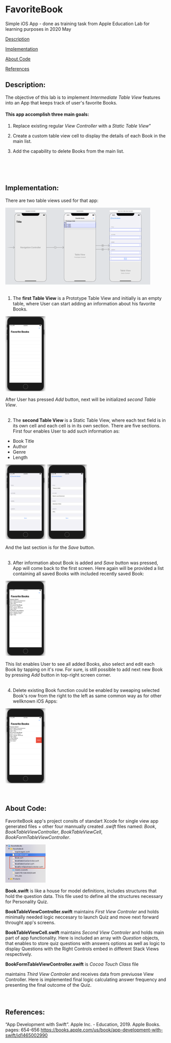 # FavoriteBook
Simple iOS App - done as training task from Apple Education Lab for learning purposes in 2020 May

[Description](#description)

[Implementation](#implementation)

[About Code](#about-code)

[References](#references)

## Description:
The objective of this lab is to implement _Intermediate Table View_ features into an App that keeps track of user's favorite Books.

#### This app accomplish three main goals:
  1. Replace existing regular _View Controller_ with a _Static Table View_”
  
  2. Create a custom table view cell to display the details of each Book in the main list.
  
  3. Add the capability to delete Books from the main list.
<br>
<br>
<br>
  
## Implementation: 
There are two table views used for that app:

<img src="/FavoriteBook-screens/tableViews.png" width="90%">
<br>
<br>

1. The __first Table View__ is a Prototype Table View and initially is an empty table, where User can start adding an information about his favorite Books.

<img src="/FavoriteBook-screens/screen01.png" width="25%"> 

After User has pressed _Add_ button, next will be initialized _second Table View_.
<br>
<br>

2. The __second Table View__ is a Static Table View, where each text field is in its own cell and each cell is in its own section. There are five sections. First four enables User to add such information as:
  * Book Title
  * Author
  * Genre
  * Length
  
<img src="/FavoriteBook-screens/screen02.png" width="25%"> <img src="/FavoriteBook-screens/screen04.png" width="25%">

And the last section is for the _Save_ button.
<br>
<br>

3. After information about Book is added and _Save_ button was pressed, App will come back to the first screen. Here again will be provided a list containing all saved Books with included recently saved Book:

<img src="/FavoriteBook-screens/screen03.png" width="25%">

This list enables User to see all added Books, also select and edit each Book by tapping on it's row. For sure, is still possible to add next new Book by pressing _Add_ button in top-right screen corner.
<br>
<br>

4. Delete existing Book function could be enabled by sweaping selected Book's row from the right to the left as same common way as for other wellknown iOS Apps:

<img src="/FavoriteBook-screens/screen05.png" width="25%">
<br>   
<br>
<br>

## About Code:
FavoriteBook app's project consits of standart Xcode for single view app generated files + other four mannually created _.swift_ files named: _Book_, _BookTableViewController_, _BookTableViewCell_, _BookFormTableViewController_. 

<img src="/FavoriteBook-screens/code-files.png" width="25%">

__Book.swift__ is like a house for model definitions, includes structures that hold the question data. This file used to define all the structures necessary for Personality Quiz.

__BookTableViewController.swift__ maintains _First View Controler_ and holds minimally needed logic neccesary to launch Quiz and move next forward throught app's screens. 

__BookTableViewCell.swift__ maintains _Second View Controler_ and holds main part of app functionality. Here is included an array with _Question_ objects, that enables to store quiz questions with answers options as well as logic to display Questions with the Right Controls embed in different Stack Views respectively. 

__BookFormTableViewController.swift__ is _Cocoa Touch Class_ file





maintains _Third View Controler_ and receives data from previuose View Controller. Here is implemented final logic calculating answer frequency and presenting the final outcome of the Quiz.
<br>
<br>
<br>

## References:
“App Development with Swift”. Apple Inc. - Education, 2019. Apple Books. pages: 654-656
https://books.apple.com/us/book/app-development-with-swift/id1465002990
